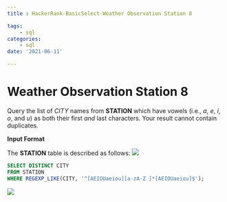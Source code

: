 ```yaml
---
title : HackerRank-BasicSelect-Weather Observation Station 8

tags:
    - sql
categories:
    - sql 
date: '2021-06-11'

---
```


# Weather Observation Station 8

Query the list of  _CITY_  names from  **STATION**  which have vowels (i.e.,  _a_,  _e_,  _i_,  _o_, and  _u_) as both their first  _and_  last characters. Your result cannot contain duplicates.

**Input Format**

The  **STATION**  table is described as follows:
![](https://s3.amazonaws.com/hr-challenge-images/9336/1449345840-5f0a551030-Station.jpg)

```sql
SELECT DISTINCT CITY
FROM STATION
WHERE REGEXP_LIKE(CITY, '^[AEIOUaeiou][a-zA-Z ]*[AEIOUaeiou]$');
```

![](https://i.imgur.com/3MQgUEh.png)

